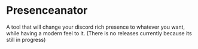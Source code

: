 # Presenceanator

A tool that will change your discord rich presence to whatever you want, while having a modern feel to it. (There is no releases currently because its still in progress)
